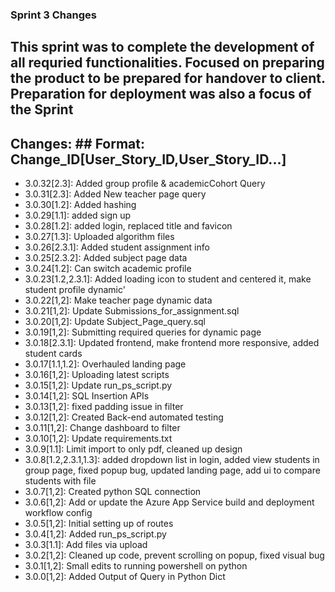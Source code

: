 ### Sprint 3 Changes

## This sprint was to complete the development of all requried functionalities. Focused on preparing the product to be prepared for handover to client. Preparation for deployment was also a focus of the Sprint 

## Changes: ## Format: Change_ID[User_Story_ID,User_Story_ID...]

* 3.0.32[2.3]: Added group profile & academicCohort Query
* 3.0.31[2.3]: Added New teacher page query
* 3.0.30[1.2]: Added hashing
* 3.0.29[1.1]: added sign up
* 3.0.28[1.2]: added login, replaced title and favicon
* 3.0.27[1.3]: Uploaded algorithm files
* 3.0.26[2.3.1]: Added student assignment info
* 3.0.25[2.3.2]: Added subject page data
* 3.0.24[1.2]: Can switch academic profile
* 3.0.23[1.2,2.3.1]: Added loading icon to student and centered it, make student profile dynamic'
* 3.0.22[1,2]: Make teacher page dynamic data
* 3.0.21[1,2]: Update Submissions_for_assignment.sql
* 3.0.20[1,2]: Update Subject_Page_query.sql
* 3.0.19[1,2]: Submitting required queries for dynamic page
* 3.0.18[2.3.1]: Updated frontend, make frontend more responsive, added student cards
* 3.0.17[1.1,1.2]: Overhauled landing page
* 3.0.16[1,2]: Uploading latest scripts
* 3.0.15[1,2]: Update run_ps_script.py
* 3.0.14[1,2]: SQL Insertion APIs
* 3.0.13[1,2]: fixed padding issue in filter
* 3.0.12[1,2]: Created Back-end automated testing
* 3.0.11[1,2]: Change dashboard to filter
* 3.0.10[1,2]: Update requirements.txt
* 3.0.9[1.1]: Limit import to only pdf, cleaned up design
* 3.0.8[1.2,2.3.1,1.3]: added dropdown list in login, added view students in group page, fixed popup bug, updated landing page, add ui to compare students with file
* 3.0.7[1,2]: Created python SQL connection
* 3.0.6[1,2]: Add or update the Azure App Service build and deployment workflow config
* 3.0.5[1,2]: Initial setting up of routes
* 3.0.4[1,2]: Added run_ps_script.py
* 3.0.3[1.1]: Add files via upload
* 3.0.2[1,2]: Cleaned up code, prevent scrolling on popup, fixed visual bug
* 3.0.1[1,2]: Small edits to running powershell on python
* 3.0.0[1,2]: Added Output of Query in Python Dict
